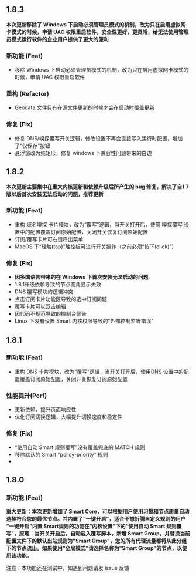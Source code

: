 ## 1.8.3
**本次更新移除了 Windows 下启动必须管理员模式的机制，改为只在启用虚拟网卡模式的时候，申请 UAC 权限重启软件，安全性更好，更灵活，给无法使用管理员模式运行软件的企业用户提供了更大的便利**

### 新功能 (Feat)
- 移除 Windows 下启动必须管理员模式的机制，改为只在启用虚拟网卡模式的时候，申请 UAC 权限重启软件

### 重构 (Refactor)
- Geodata 文件只有在源文件更新的时候才会在启动时覆盖更新

### 修复 (Fix)
- 修复 DNS/嗅探覆写开关逻辑，修改设置不再会直接写入运行时配置，增加了“仅保存”按钮
- 悬浮窗改为纯矩形，修复 windows 下兼容性问题带来的白边

## 1.8.2

**本次更新主要集中在重大内核更新和依赖升级后所产生的 bug 修复，解决了自1.7版以后首次安装无法启动的问题，推荐更新**

### 新功能 (Feat)
- 重构 域名嗅探 卡片模块，改为“覆写”逻辑，当开关打开后，使用 嗅探覆写 设置中的配置覆盖订阅原始配置，关闭开关恢复订阅原始配置
- 订阅/覆写卡片可右键呼出菜单
- MacOS 下“轻触(tap)”触控板可进行开关操作（之前必须“按下(click)”）

### 修复 (Fix)
 - **因多国语言带来的在 Windows 下首次安装无法启动的问题**
 - 1.8.1升级依赖导致的节点圆角显示失效
 - DNS 覆写模块的逻辑冲突
 - 点击订阅卡片功能区导致的选中订阅问题
 - 覆写卡片可以双击编辑
 - 因代码不规范导致的控制台警告
 - Linux 下没有设置 Smart 内核权限导致的“外部控制监听错误”

## 1.8.1

### 新功能 (Feat)
- 重构 DNS 卡片模块，改为“覆写”逻辑，当开关打开后，使用DNS 设置中的配置覆盖订阅原始配置，关闭开关恢复订阅原始配置

### 性能提升(Perf)
- 更新依赖，提升页面响应性
- 优化订阅切换逻辑，大幅提升切换速度和稳定性

### 修复 (Fix)
- “使用自动 Smart 规则覆写”没有覆盖兜底的 MATCH 规则
- 移除默认的 Smart "policy-priority" 规则
- 

## 1.8.0

### 新功能 (Feat)
**重大更新：本次更新增加了 Smart Core，可以根据用户使用习惯和节点质量自动选择符合您的最优节点。并内置了“一键开启”，适合不想折腾自定义规则的用户
“一键开启”内置 Smart规则的功能在“内核设置”下的“使用自动 Smart 规则覆写”，原理：当开关开启后，自动载入覆写脚本，新增 Smart Group，并替换当前配置文件下的默认出站规则为"Smart Group"，您的所有代理流量都将从此分组下的节点流出。如果使用“全局模式”请选择名称为"Smart Group"的节点，以使用该功能。**

注意：本功能还在测试中，如遇到问题请发 issue 反馈
